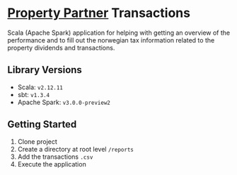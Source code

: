 # [Property Partner](https://www.propertypartner.co?r=Fredrik01) Transactions
Scala (Apache Spark) application for helping with getting an overview of the performance and to fill out the norwegian tax information related to the property dividends and transactions.

## Library Versions
- Scala: `v2.12.11`
- sbt: `v1.3.4`
- Apache Spark: `v3.0.0-preview2`

## Getting Started
1. Clone project
2. Create a directory at root level `/reports`
3. Add the transactions `.csv`
4. Execute the application
